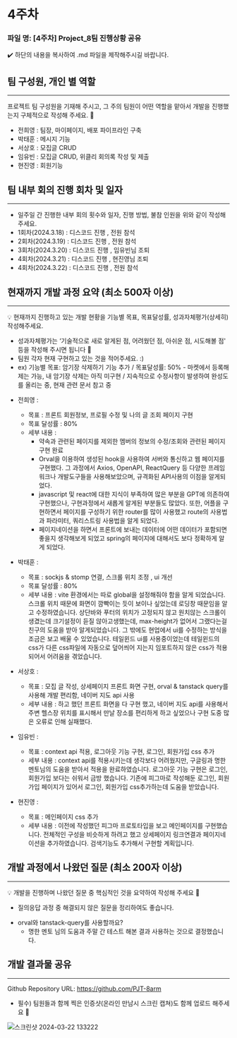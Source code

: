 # 4주차

### 파일 명: [4주차] Project_8팀 진행상황 공유

<aside>
✔️ 하단의 내용을 복사하여 .md 파일을 제작해주시길 바랍니다.

</aside>

## 팀 구성원, 개인 별 역할

---

프로젝트 팀 구성원을 기재해 주시고, 그 주의 팀원이 어떤 역할을 맡아서 개발을 진행했는지 구체적으로 작성해 주세요. 🙂 

- 전희영 : 팀장, 마이페이지, 배포 파이프라인 구축
- 박태훈 : 메시지 기능
- 서상호 : 모집글 CRUD
- 임유빈 : 모집글 CRUD, 위클리 회의록 작성 및 제출
- 현진영 : 회원기능

## 팀 내부 회의 진행 회차 및 일자

---

- 일주일 간 진행한 내부 회의 횟수와 일자, 진행 방법, 불참 인원을 위와 같이 작성해 주세요.
- 1회차(2024.3.18) : 디스코드 진행 , 전원 참석
- 2회차(2024.3.19) : 디스코드 진행 , 전원 참석
- 3회차(2024.3.20) : 디스코드 진행 , 임유빈님 조퇴
- 4회차(2024.3.21) : 디스코드 진행 , 현진영님 조퇴
- 4회차(2024.3.22) : 디스코드 진행 , 전원 참석

## 현재까지 개발 과정 요약 (최소 500자 이상)

---

<aside>
💡 현재까지 진행하고 있는 개발 현황을 기능별 목표, 목표달성률, 성과자체평가(상세히) 작성해주세요.

- 성과자체평가는 ‘기술적으로 새로 알게된 점, 어려웠던 점, 아쉬운 점, 시도해볼 점' 등을 작성해 주시면 됩니다 🙂
- 팀원 각자 현재 구현하고 있는 것을 적어주세요. :)
- ex) 기능별 목표: 암기장 삭제하기 기능 추가 / 목표달성률: 50% - 마켓에서 등록해제는 가능, 내 암기장 삭제는 아직 미구현 / 지속적으로 수정사항이 발생하여 완성도를 올리는 중, 현재 관련 문서 참고 중
</aside>

- 전희영 :
    - 목표 : 프론트 회원정보, 프로필 수정 및 나의 글 조회 페이지 구현
    - 목표 달성률 : 80%
    - 세부 내용 :
        - 약속과 관련된 페이지를 제외한 멤버의 정보의 수정/조회와 관련된 페이지 구현 완료
        - Orval을 이용하여 생성된 hook을 사용하여 서버와 통신하고 웹 페이지를 구현했다. 그 과정에서 Axios, OpenAPI, ReactQuery 등 다양한 프레임워크나 개발도구들을 사용해보았으며, 규격화된 API사용의 이점을 알게되었다.
        - javascript 및 react에 대한 지식이 부족하여 많은 부분을 GPT에 의존하여 구현했으나, 구현과정에서 새롭게 알게된 부분들도 많았다. 또한, 어플을 구현하면서 페이지를 구성하기 위한 router를 많이 사용했고 route의 사용법과 파라미터, 쿼리스트링 사용법을 알게 되었다.
        - 페이지네이션을 하면서 프론트에 보내는 데이터에 어떤 데이터가 포함되면 좋을지 생각해보게 되었고 spring의 페이지에 대해서도 보다 정확하게 알게 되었다.
- 박태훈 :
    - 목표 : sockjs & stomp 연결, 스크롤 위치 조정 , ui 개선
    - 목표 달성률 : 80%
    - 세부 내용 : vite 환경에서는 따로 global을 설정해줘야 함을 알게 되었습니다.
    스크롤 위치 때문에 화면이 깜빡이는 듯이 보이나 싶었는데 로딩창 때문임을 알고 수정하였습니다. 
    상단바와 푸터의 위치가 고정되지 않고 원치않는 스크롤이 생겼는데 크기설정이 듣질 않아고생했는데, max-height가 없어서 그랬다는걸 친구의 도움을 받아 알게되었습니다.
    그 밖에도 현업에서 ui를 수정하는 방식을 조금은 보고 배울 수 있었습니다.
    테일윈드 ui를 사용중이었는데 테일윈드의 css가 다른 css파일에 자동으로 덮어씌어 지는지 임포트하지 않은 css가 적용되어서 어려움을 겪었습니다.
- 서상호 :
    - 목표 : 모집 글 작성, 상세페이지 프론트 화면 구현, orval & tanstack query를 사용해 개발 편리함, 네이버 지도 api 사용
    - 세부 내용 :  하고 했던 프론트 화면을 다 구현 했고, 네이버 지도 api를 사용해서 주변 헬스장 위치를 표시해서 만날 장소를 편리하게 하고 싶었으나 구현 도중 많은 오류로 인해 실패했다.
    
- 임유빈 :
    - 목표 :  context api 적용, 로그아웃 기능 구현, 로그인, 회원가입 css 추가
    - 세부 내용 :  context api를 적용시키는데 생각보다 어려웠지만, 구글링과 명한 멘토님의 도움을 받아서 적용을 완료하였습니다. 로그아웃 기능 구현은 로그인, 회원가입 보다는 쉬워서 금방 했습니다. 기존에 피그마로 작성해둔 로그인, 회원가입 페이지가 있어서 로그인, 회원가입 css추가하는데 도움을 받았습니다.
- 현진영 :
    - 목표 : 메인페이지 css 추가
    - 세부 내용 :  이전에 작성했던 피그마 프로토타입을 보고 메인페이지를 구현했습니다. 전체적인 구성을 비슷하게 하려고 했고 상세페이지 링크연결과 페이지네이션을 추가하였습니다. 검색기능도 추가해서 구현할 계획입니다.

## 개발 과정에서 나왔던 질문 (최소 200자 이상)

---

<aside>
💡 개발을 진행하며 나왔던 질문 중 핵심적인 것을 요약하여 작성해 주세요 🙂

- 질의응답 과정 중 해결되지 않은 질문을 정리하여도 좋습니다.
</aside>

- orval와 tanstack-query를 사용할까요?
    - 명한 멘토 님의 도움과 주말 간 테스트 해본 결과 사용하는 것으로 결정했습니다.

## 개발 결과물 공유

---

Github Repository URL: https://github.com/PJT-8arm

- 필수) 팀원들과 함께 찍은 인증샷(온라인 만남시 스크린 캡쳐)도 함께 업로드 해주세요 🙂

![스크린샷 2024-03-22 133222](https://github.com/PJT-8arm/Backend/assets/148295292/f44f50de-d8ad-4561-a704-6d8ba019486b)

